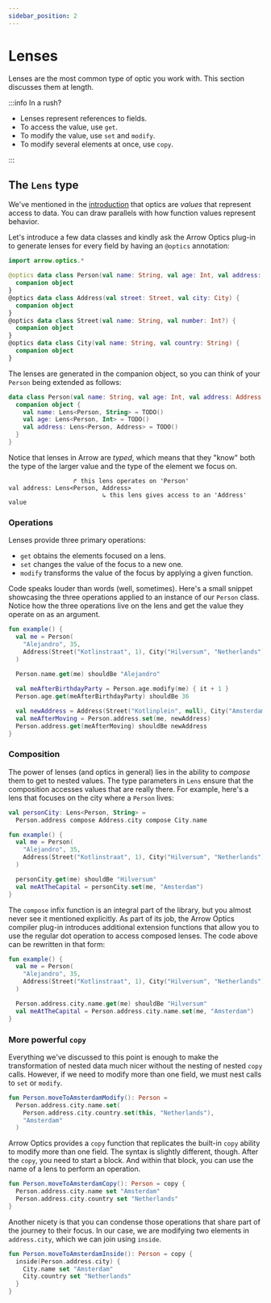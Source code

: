 ```yaml
---
sidebar_position: 2
---
```


# Lenses

Lenses are the most common type of optic you work with. This section discusses
them at length.

:::info In a rush?

- Lenses represent references to fields.
- To access the value, use `get`.
- To modify the value, use `set` and `modify`.
- To modify several elements at once, use `copy`.

:::

<!--- TEST_NAME Lens -->

<!--- INCLUDE .*
import io.kotest.matchers.shouldBe
-->

## The `Lens` type

We've mentioned in the [introduction](../intro) that optics are _values_ that
represent access to data. You can draw parallels with how function values 
represent behavior.

Let's introduce a few data classes and kindly ask the Arrow Optics plug-in to
generate lenses for every field by having an `@optics` annotation:

```kotlin
import arrow.optics.*

@optics data class Person(val name: String, val age: Int, val address: Address) {
  companion object
}
@optics data class Address(val street: Street, val city: City) {
  companion object
}
@optics data class Street(val name: String, val number: Int?) {
  companion object
}
@optics data class City(val name: String, val country: String) {
  companion object
}
```
<!--- KNIT example-lens-01.kt -->

The lenses are generated in the companion object, so you can think of your
`Person` being extended as follows:

<!--- INCLUDE

import arrow.optics.*

data class Address(val street: Street, val city: City) {
  companion object
}
data class Street(val name: String, val number: Int?) {
  companion object
}
data class City(val name: String, val country: String) {
  companion object
}

-->

```kotlin
data class Person(val name: String, val age: Int, val address: Address) {
  companion object {
    val name: Lens<Person, String> = TODO()
    val age: Lens<Person, Int> = TODO()
    val address: Lens<Person, Address> = TODO()
  }
}
```
<!--- KNIT example-lens-02.kt -->

Notice that lenses in Arrow are _typed_, which means that they "know"
both the type of the larger value and the type of the element we focus on.

```plain
                  ↱ this lens operates on 'Person'
val address: Lens<Person, Address>
                          ↳ this lens gives access to an 'Address' value
```

### Operations

Lenses provide three primary operations:

- `get` obtains the elements focused on a lens.
- `set` changes the value of the focus to a new one.
- `modify` transforms the value of the focus by applying a given function.

<!--- INCLUDE

import arrow.optics.*

@optics data class Person(val name: String, val age: Int, val address: Address) {
  companion object
}
@optics data class Address(val street: Street, val city: City) {
  companion object
}
@optics data class Street(val name: String, val number: Int?) {
  companion object
}
@optics data class City(val name: String, val country: String) {
  companion object
}

-->

Code speaks louder than words (well, sometimes). Here's a small snippet showcasing
the three operations applied to an instance of our `Person` class. Notice how
the three operations live on the lens and get the value they operate on as an
argument.

```kotlin
fun example() {
  val me = Person(
    "Alejandro", 35, 
    Address(Street("Kotlinstraat", 1), City("Hilversum", "Netherlands"))
  )

  Person.name.get(me) shouldBe "Alejandro"
  
  val meAfterBirthdayParty = Person.age.modify(me) { it + 1 }
  Person.age.get(meAfterBirthdayParty) shouldBe 36

  val newAddress = Address(Street("Kotlinplein", null), City("Amsterdam", "Netherlands"))
  val meAfterMoving = Person.address.set(me, newAddress)
  Person.address.get(meAfterMoving) shouldBe newAddress
}
```
<!--- KNIT example-lens-03.kt -->
<!--- TEST assert -->

### Composition

The power of lenses (and optics in general) lies in the ability to _compose_
them to get to nested values. The type parameters in `Lens` ensure that the
composition accesses values that are really there. For example, here's a lens
that focuses on the city where a `Person` lives:

<!--- INCLUDE .*-domain-.*

import arrow.optics.*

@optics data class Person(val name: String, val age: Int, val address: Address) {
  companion object
}
@optics data class Address(val street: Street, val city: City) {
  companion object
}
@optics data class Street(val name: String, val number: Int?) {
  companion object
}
@optics data class City(val name: String, val country: String) {
  companion object
}

-->

```kotlin
val personCity: Lens<Person, String> =
  Person.address compose Address.city compose City.name

fun example() {
  val me = Person(
    "Alejandro", 35, 
    Address(Street("Kotlinstraat", 1), City("Hilversum", "Netherlands"))
  )

  personCity.get(me) shouldBe "Hilversum"
  val meAtTheCapital = personCity.set(me, "Amsterdam")
}
```
<!--- KNIT example-lens-domain-01.kt -->
<!--- TEST assert -->

The `compose` infix function is an integral part of the library, but you almost
never see it mentioned explicitly. As part of its job, the Arrow Optics compiler
plug-in introduces additional extension functions that allow you to use the
regular dot operation to access composed lenses. The code above can be rewritten
in that form:

```kotlin
fun example() {
  val me = Person(
    "Alejandro", 35, 
    Address(Street("Kotlinstraat", 1), City("Hilversum", "Netherlands"))
  )

  Person.address.city.name.get(me) shouldBe "Hilversum"
  val meAtTheCapital = Person.address.city.name.set(me, "Amsterdam")
}
```
<!--- KNIT example-lens-domain-02.kt -->
<!--- TEST assert -->

### More powerful `copy`

Everything we've discussed to this point is enough to make the transformation
of nested data much nicer without the nesting of nested `copy` calls. However,
if we need to modify more than one field, we must nest calls to `set` or `modify`.

```kotlin
fun Person.moveToAmsterdamModify(): Person =
  Person.address.city.name.set(
    Person.address.city.country.set(this, "Netherlands"),
    "Amsterdam"
  )
```

Arrow Optics provides a `copy` function that replicates the 
built-in `copy` ability to modify more than one field. The syntax is slightly different,
though. After the `copy`, you need to start a block. And within that block, you
can use the name of a lens to perform an operation.

```kotlin
fun Person.moveToAmsterdamCopy(): Person = copy {
  Person.address.city.name set "Amsterdam"
  Person.address.city.country set "Netherlands"
}
```

Another nicety is that you can condense those operations that share
part of the journey to their focus. In our case, we are modifying two elements
in `address.city`, which we can join using `inside`.

```kotlin
fun Person.moveToAmsterdamInside(): Person = copy {
  inside(Person.address.city) {
    City.name set "Amsterdam"
    City.country set "Netherlands"
  }
}
```
<!--- KNIT example-lens-domain-03.kt -->
